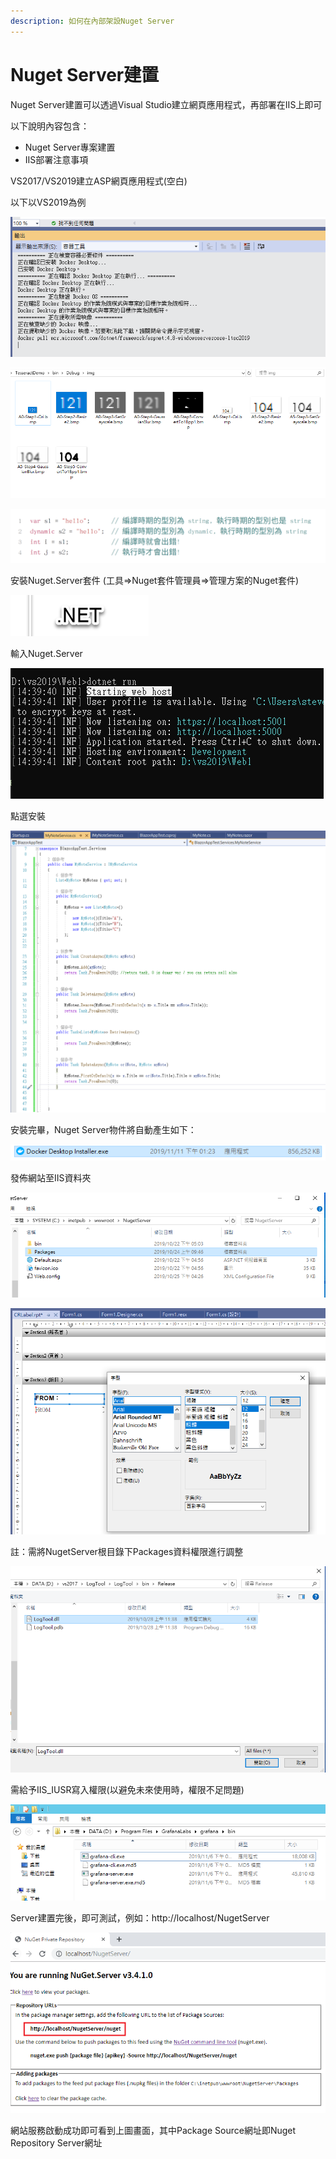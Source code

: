 ```yaml
---
description: 如何在內部架設Nuget Server
---
```


# Nuget Server建置

Nuget Server建置可以透過Visual Studio建立網頁應用程式，再部署在IIS上即可

以下說明內容包含：

* Nuget Server專案建置
* IIS部署注意事項

VS2017/VS2019建立ASP網頁應用程式\(空白\)

以下以VS2019為例

![](../../.gitbook/assets/image%20%2857%29.png)

![](../../.gitbook/assets/image%20%28394%29.png)

![](../../.gitbook/assets/image%20%28261%29.png)

安裝Nuget.Server套件 \(工具=&gt;Nuget套件管理員=&gt;管理方案的Nuget套件\)

![](../../.gitbook/assets/image%20%28296%29.png)

輸入Nuget.Server

![](../../.gitbook/assets/image%20%28246%29.png)

點選安裝

![](../../.gitbook/assets/image%20%28364%29.png)

安裝完畢，Nuget Server物件將自動產生如下：

![](../../.gitbook/assets/image%20%28167%29.png)

發佈網站至IIS資料夾

![](../../.gitbook/assets/image%20%2860%29.png)

![](../../.gitbook/assets/image%20%28372%29.png)

註：需將NugetServer根目錄下Packages資料權限進行調整

![](../../.gitbook/assets/image%20%28102%29.png)

需給予IIS\_IUSR寫入權限\(以避免未來使用時，權限不足問題\)

![](../../.gitbook/assets/image%20%2833%29.png)

Server建置完後，即可測試，例如：http://localhost/NugetServer

![](../../.gitbook/assets/image%20%281%29.png)

網站服務啟動成功即可看到上圖畫面，其中Package Source網址即Nuget Repository Server網址

